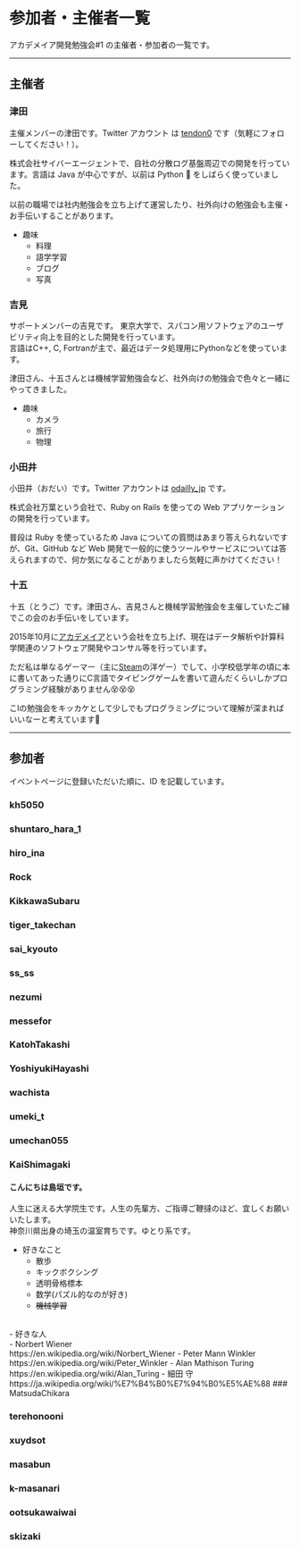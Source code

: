 # 参加者・主催者一覧

アカデメイア開発勉強会#1 の主催者・参加者の一覧です。

---

## 主催者

### 津田

主催メンバーの津田です。Twitter アカウント は [tendon0](https://twitter.com/tendon0) です（気軽にフォローしてください！）。

株式会社サイバーエージェントで、自社の分散ログ基盤周辺での開発を行っています。言語は Java が中心ですが、以前は Python :snake: をしばらく使っていました。

以前の職場では社内勉強会を立ち上げて運営したり、社外向けの勉強会も主催・お手伝いすることがあります。

* 趣味
  * 料理
  * 語学学習
  * ブログ
  * 写真

### 吉見

サポートメンバーの吉見です。
東京大学で、スパコン用ソフトウェアのユーザビリティ向上を目的とした開発を行っています。  
言語はC++, C, Fortranが主で、最近はデータ処理用にPythonなどを使っています。  

津田さん、十五さんとは機械学習勉強会など、社外向けの勉強会で色々と一緒にやってきました。  

* 趣味
    * カメラ
    * 旅行
    * 物理

### 小田井

小田井（おだい）です。Twitter アカウントは [odailly_jp](https://twitter.com/odailly_jp) です。

株式会社万葉という会社で、Ruby on Rails を使っての Web アプリケーションの開発を行っています。

普段は Ruby を使っているため Java についての質問はあまり答えられないですが、Git、GitHub など Web 開発で一般的に使うツールやサービスについては答えられますので、何か気になることがありましたら気軽に声かけてください！

### 十五

十五（とうご）です。津田さん、吉見さんと機械学習勉強会を主催していたご縁でこの会のお手伝いをしています。

2015年10月に[アカデメイア](http://www.academeia15.co.jp/)という会社を立ち上げ、現在はデータ解析や計算科学関連のソフトウェア開発やコンサル等を行っています。

ただ私は単なるゲーマー（主に[Steam](http://store.steampowered.com)の洋ゲー）でして、小学校低学年の頃に本に書いてあった通りにC言語でタイピングゲームを書いて遊んだくらいしかプログラミング経験がありません:dizzy_face::dizzy_face::dizzy_face:

こlの勉強会をキッカケとして少しでもプログラミングについて理解が深まればいいなーと考えています:turtle:

---

## 参加者
イベントページに登録いただいた順に、ID を記載しています。

### kh5050

### shuntaro_hara_1

### hiro_ina

### Rock

### KikkawaSubaru

### tiger_takechan

### sai_kyouto

### ss_ss

### nezumi

### messefor

### KatohTakashi

### YoshiyukiHayashi

### wachista

### umeki_t

### umechan055

### KaiShimagaki
#### こんにちは島垣です。<br>
 人生に迷える大学院生です。人生の先輩方、ご指導ご鞭撻のほど、宜しくお願いいたします。<br>
 神奈川県出身の埼玉の温室育ちです。ゆとり系です。<br>
 - 好きなこと
 	- 散歩<br>
	- キックボクシング<br>
	- 透明骨格標本<br>
	- 数学(パズル的なのが好き)<br>
	- ~~機械学習~~<br>
<br>
- 好きな人<br>
	- Norbert Wiener<br>
	https://en.wikipedia.org/wiki/Norbert_Wiener
	- Peter Mann Winkler<br>
	https://en.wikipedia.org/wiki/Peter_Winkler
	- Alan Mathison Turing<br>
	https://en.wikipedia.org/wiki/Alan_Turing
	- 細田 守<br>
	https://ja.wikipedia.org/wiki/%E7%B4%B0%E7%94%B0%E5%AE%88
### MatsudaChikara

### terehonooni

### xuydsot

### masabun

### k-masanari

### ootsukawaiwai

### skizaki

